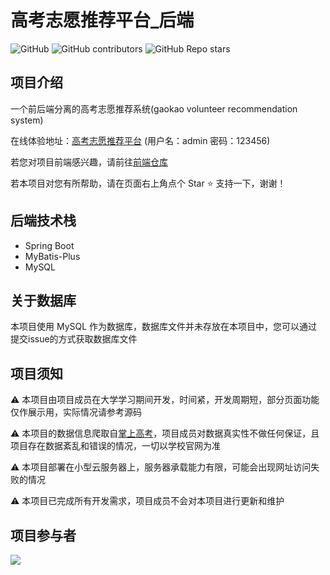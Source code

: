 # 高考志愿推荐平台_后端
![GitHub](https://img.shields.io/github/license/electronic-pig/gkvr_system_backend)
<img alt="GitHub contributors" src="https://img.shields.io/github/contributors/electronic-pig/gkvr_system_backend">
![GitHub Repo stars](https://img.shields.io/github/stars/electronic-pig/gkvr_system_backend)
## 项目介绍
一个前后端分离的高考志愿推荐系统(gaokao volunteer recommendation system)

在线体验地址：[高考志愿推荐平台](http://gkvr.japaneast.cloudapp.azure.com) (用户名：admin 密码：123456)

若您对项目前端感兴趣，请前往[前端仓库](https://github.com/electronic-pig/gkvr_system_frontend)

若本项目对您有所帮助，请在页面右上角点个 Star ⭐ 支持一下，谢谢！
## 后端技术栈
- Spring Boot
- MyBatis-Plus
- MySQL
## 关于数据库
本项目使用 MySQL 作为数据库，数据库文件并未存放在本项目中，您可以通过提交issue的方式获取数据库文件
## 项目须知
⚠️ 本项目由项目成员在大学学习期间开发，时间紧，开发周期短，部分页面功能仅作展示用，实际情况请参考源码

⚠️ 本项目的数据信息爬取自[掌上高考](https://www.gaokao.cn/)，项目成员对数据真实性不做任何保证，且项目存在数据紊乱和错误的情况，一切以学校官网为准

⚠️ 本项目部署在小型云服务器上，服务器承载能力有限，可能会出现网址访问失败的情况

⚠️ 本项目已完成所有开发需求，项目成员不会对本项目进行更新和维护

## 项目参与者
<a href="https://github.com/electronic-pig/gkvr_system_backend/graphs/contributors">
  <img src="https://contrib.rocks/image?repo=electronic-pig/gkvr_system_backend" />
</a>
